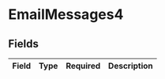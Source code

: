 # EmailMessages4


## Fields

| Field       | Type        | Required    | Description |
| ----------- | ----------- | ----------- | ----------- |